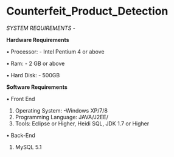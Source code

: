 # Counterfeit_Product_Detection

*SYSTEM REQUIREMENTS* -

**Hardware Requirements**

• Processor: - Intel Pentium 4 or above

• Ram: - 2 GB or above

• Hard Disk: - 500GB

**Software Requirements**

• Front End
1. Operating System: -Windows XP/7/8
2. Programming Language: JAVA/J2EE/
3. Tools: Eclipse or Higher, Heidi SQL, JDK 1.7 or Higher

• Back-End
1. MySQL 5.1

